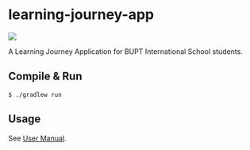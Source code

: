 # learning-journey-app
![](https://github.com/se-group89/learning-journey-app/actions/workflows/gradle.yml/badge.svg)

A Learning Journey Application for BUPT International School students.

## Compile & Run

```
$ ./gradlew run
```

## Usage

See [User Manual](./user_manual.md).
